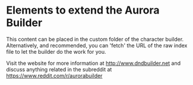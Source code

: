 # Elements to extend the Aurora Builder

This content can be placed in the custom folder of the character builder. Alternatively, and recommended, you can 'fetch' the URL of the raw index file to let the builder do the work for you.

Visit the website for more information at http://www.dndbuilder.net and discuss anything related in the subreddit at https://www.reddit.com/r/aurorabuilder